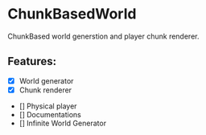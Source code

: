 # ChunkBasedWorld

ChunkBased world generstion and player chunk renderer.

## Features:

- [x] World generator
- [x] Chunk renderer
- [] Physical player
- [] Documentations
- [] Infinite World Generator
